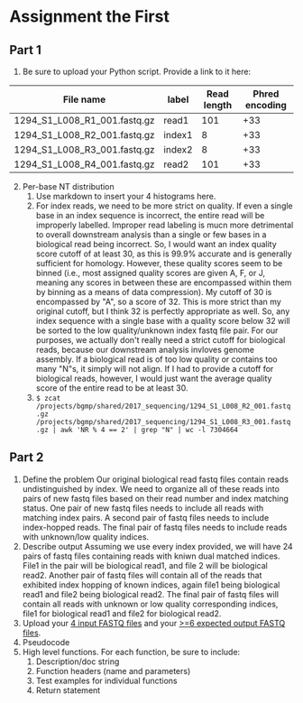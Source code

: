 # Assignment the First

## Part 1
1. Be sure to upload your Python script. Provide a link to it here:

| File name | label | Read length | Phred encoding |
|---|---|---|---|
| 1294_S1_L008_R1_001.fastq.gz | read1 | 101 | +33 |
| 1294_S1_L008_R2_001.fastq.gz | index1 | 8 | +33 |
| 1294_S1_L008_R3_001.fastq.gz | index2 | 8 | +33 |
| 1294_S1_L008_R4_001.fastq.gz | read2 | 101 | +33 |

2. Per-base NT distribution
    1. Use markdown to insert your 4 histograms here.
    2. For index reads, we need to be more strict on quality. If even a single base in an index sequence is incorrect, the entire read will be improperly labelled. Improper read labeling is mucn more detrimental to overall downstream analysis than a single or few bases in a biological read being incorrect. So, I would want an index quality score cutoff of at least 30, as this is 99.9% accurate and is generally sufficient for homology. However, these quality scores seem to be binned (i.e., most assigned quality scores are given A, F, or J, meaning any scores in between these are encompassed within them by binning as a means of data compression). My cutoff of 30 is encompassed by "A", so a score of 32. This is more strict than my original cutoff, but I think 32 is perfectly appropriate as well. So, any index sequence with a single base with a quality score below 32 will be sorted to the low quality/unknown index fastq file pair. For our purposes, we actually don't really need a strict cutoff for biological reads, because our downstream analysis invloves genome assembly. If a biological read is of too low quality or contains too many "N"s, it simply will not align. If I had to provide a cutoff for biological reads, however, I would just want the average quality score of the entire read to be at least 30.
    3. `$ zcat /projects/bgmp/shared/2017_sequencing/1294_S1_L008_R2_001.fastq.gz /projects/bgmp/shared/2017_sequencing/1294_S1_L008_R3_001.fastq.gz | awk 'NR % 4 == 2' | grep "N" | wc -l
        7304664`
    
## Part 2
1. Define the problem
    Our original biological read fastq files contain reads undistinguished by index. We need to organize all of these reads into pairs of new fastq files based on their read number and index matching status. One pair of new fastq files needs to include all reads with matching index pairs. A second pair of fastq files needs to include index-hopped reads. The final pair of fastq files needs to include reads with unknown/low quality indices.
2. Describe output
    Assuming we use every index provided, we will have 24 pairs of fastq files containing reads with kniwn dual matched indices. File1 in the pair will be biological read1, and file 2 will be biological read2. Another pair of fastq files will contain all of the reads that exhibited index hopping of known indices, again file1 being biological read1 and file2 being biological read2. The final pair of fastq files will contain all reads with unknown or low quality corresponding indices, file1 for biological read1 and file2 for biological read2.
3. Upload your [4 input FASTQ files](../TEST-input_FASTQ) and your [>=6 expected output FASTQ files](../TEST-output_FASTQ).
4. Pseudocode
5. High level functions. For each function, be sure to include:
    1. Description/doc string
    2. Function headers (name and parameters)
    3. Test examples for individual functions
    4. Return statement
